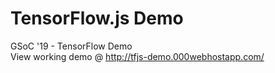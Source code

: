 # TensorFlow.js Demo
GSoC '19 - TensorFlow Demo \
View working demo @ http://tfjs-demo.000webhostapp.com/
